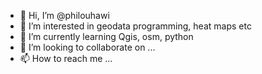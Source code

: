- 👋 Hi, I’m @philouhawi
- 👀 I’m interested in geodata programming, heat maps etc
- 🌱 I’m currently learning Qgis, osm, python
- 💞️ I’m looking to collaborate on ...
- 📫 How to reach me ...

<!---
philouhawi/philouhawi is a ✨ special ✨ repository because its `README.md` (this file) appears on your GitHub profile.
You can click the Preview link to take a look at your changes.
--->
